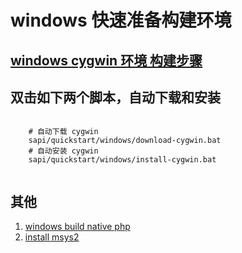# windows 快速准备构建环境

## [windows cygwin 环境 构建步骤](../../../docs/Cygwin.md)

## 双击如下两个脚本，自动下载和安装

```shell

    # 自动下载 cygwin
    sapi/quickstart/windows/download-cygwin.bat
    # 自动安装 cygwin
    sapi/quickstart/windows/install-cygwin.bat


```

## 其他

1. [windows build native php](./windows-native.md)
1. [install msys2 ](./install-msys2.md)



